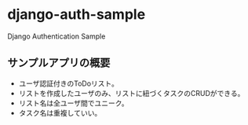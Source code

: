 # django-auth-sample
Django Authentication Sample


## サンプルアプリの概要
- ユーザ認証付きのToDoリスト。
- リストを作成したユーザのみ、リストに紐づくタスクのCRUDができる。
- リスト名は全ユーザ間でユニーク。
- タスク名は重複していい。
